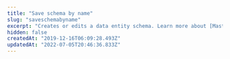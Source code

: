 ```yaml
---
title: "Save schema by name"
slug: "saveschemabyname"
excerpt: "Creates or edits a data entity schema. Learn more about [Master Data schemas](https://developers.vtex.com/vtex-rest-api/docs/master-data-schema-lifecycle)\r\n\r\n> Note that if you send a `schemaName` that does not exist for that data entity, this request will create it.\r\n\r\nThis request can also be used to [create or edit Master Data v2 triggers](https://developers.vtex.com/vtex-rest-api/docs/setting-up-triggers-in-master-data-v2)."
hidden: false
createdAt: "2019-12-16T06:09:28.493Z"
updatedAt: "2022-07-05T20:46:36.833Z"
---
```


